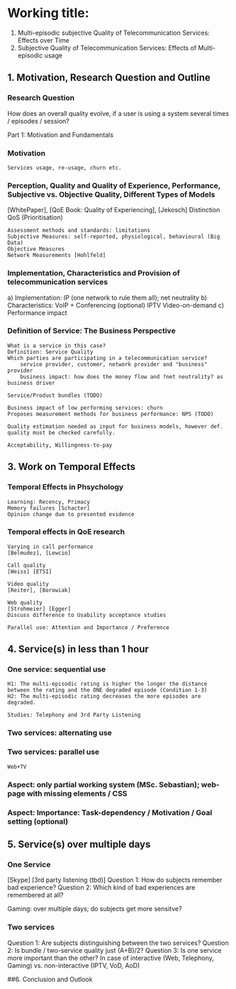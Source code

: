 # Working title: 
1. Multi-episodic subjective Quality of Telecommunication Services: Effects over Time
2. Subjective Quality of Telecommunication Services: Effects of Multi-episodic usage

## 1. Motivation, Research Question and Outline
### Research Question
How does an overall quality evolve, if a user is using a system several times / episodes / session?

Part 1: Motivation and Fundamentals
### Motivation
	Services usage, re-usage, churn etc.

### Perception, Quality and Quality of Experience, Performance, Subjective vs. Objective Quality, Different Types of Models
[WhitePaper], [QoE Book: Quality of Experiencing], [Jekosch]
	Distinction QoS (Prioritisation)
	
	Assessment methods and standards: limitations
	Subjective Measures: self-reported, physiological, behavioural (Big Data)
	Objective Measures
	Network Measurements [Hohlfeld]

### Implementation, Characteristics and Provision of telecommunication services
a) Implementation: IP (one network to rule them all); net neutrality
b) Characteristics:
	VoIP + Conferencing (optional)
	IPTV
	Video-on-demand
c) Performance impact 

### Definition of Service: The Business Perspective
	What is a service in this case?
	Definition: Service Quality
	Which parties are participating in a telecommunication service?
		service provider, customer, network provider and "business" provider
		business impact: how does the money flow and ?net neutrality? as business driver
	
	Service/Product bundles (TODO)
	
	Business impact of low performing services: churn
	Proposes measurement methods for business performance: NPS (TODO)
	
	Quality estimation needed as input for business models, however def. quality must be checked carefully.

	Acceptability, Willingness-to-pay
	
## 3. Work on Temporal Effects

### Temporal Effects in Phsychology
	Learning: Recency, Primacy
	Memory failures [Schacter]
	Opinion change due to presented evidence
	
### Temporal effects in QoE research

	Varying in call performance
	[Belmudez], [Lewcio]
	
	Call quality
	[Weiss] [ETSI]

	Video quality
	[Reiter], [Borowiak]
	
	Web quality
	[Strohmeier] [Egger]
	Discuss difference to Usability acceptance studies

	Parallel use: Attention and Importance / Preference
	
## 4. Service(s) in less than 1 hour

### One service: sequential use
	H1: The multi-episodic rating is higher the longer the distance between the rating and the ONE degraded episode (Condition 1-3)
	H2: The multi-episodic rating decreases the more episodes are degraded.
	
	Studies: Telephony and 3rd Party Listening

### Two services: alternating use

### Two services: parallel use
	Web+TV

### Aspect: only partial working system (MSc. Sebastian); web-page with missing elements / CSS

### Aspect: Importance: Task-dependency / Motivation / Goal setting (optional)
	
## 5. Service(s) over multiple days

### One Service
[Skype] [3rd party listening (tbd)]
Question 1: How do subjects remember bad experience?
Question 2: Which kind of bad experiences are remembered at all?

Gaming: over multiple days; do subjects get more sensitve?

### Two services
Question 1: Are subjects distinguishing between the two services?
Question 2: Is bundle / two-service quality just (A+B)/2?
Question 3: Is one service more important than the other?
In case of interactive (Web, Telephony, Gaming) vs. non-interactive (IPTV, VoD, AoD) 


##6. Conclusion and Outlook